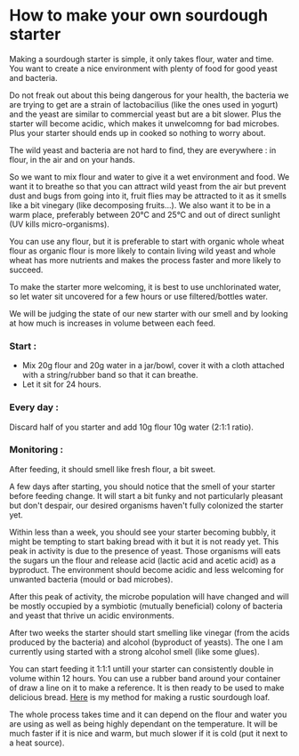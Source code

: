 # How to make your own sourdough starter

Making a sourdough starter is simple, it only takes flour, water and time. You want to create a nice environment with plenty of food for good yeast and bacteria. 

Do not freak out about this being dangerous for your health, the bacteria we are trying to get are a strain of lactobacilius (like the ones used in yogurt) and the yeast are similar to commercial yeast but are a bit slower. Plus the starter will become acidic, which makes it unwelcomng for bad microbes. Plus your starter should ends up in cooked so nothing to worry about.  

The wild yeast and bacteria are not hard to find, they are everywhere : in flour, in the air and on your hands.

So we want to mix flour and water to give it a wet environment and food. We want it to breathe so that you can attract wild yeast from the air but prevent dust and bugs from going into it, fruit flies may be attracted to it as it smells like a bit vinegary (like decomposing fruits...).
We also want it to be in a warm place, preferably between 20°C and 25°C and out of direct sunlight (UV kills micro-organisms).

You can use any flour, but it is preferable to start with organic whole wheat flour as organic flour is more likely to contain living wild yeast and whole wheat has more nutrients and makes the process faster and more likely to succeed.

To make the starter more welcoming, it is best to use unchlorinated water, so let water sit uncovered for a few hours or use filtered/bottles water.

We will be judging the state of our new starter with our smell and by looking at how much is increases in volume between each feed.

### Start :
- Mix 20g flour and 20g water in a jar/bowl, cover it with a cloth attached with a string/rubber band so that it can breathe.   
- Let it sit for 24 hours.

### Every day :
Discard half of you starter and add 10g flour 10g water (2:1:1 ratio).

### Monitoring :
After feeding, it should smell like fresh flour, a bit sweet.

A few days after starting, you should notice that the smell of your starter before feeding change. It will start a bit funky and not particularly pleasant but don't despair, our desired organisms haven't fully colonized the starter yet.

Within less than a week, you should see your starter becoming bubbly, it might be tempting to start baking bread with it but it is not ready yet. This peak in activity is due to the presence of yeast. Those organisms will eats the sugars un the flour and release acid (lactic acid and acetic acid) as a byproduct. The environment should become acidic and less welcoming for unwanted bacteria (mould or bad microbes).

After this peak of activity, the microbe population will have changed and will be mostly occupied by a symbiotic (mutually beneficial) colony of bacteria and yeast that thrive un acidic environments.

After two weeks the starter should start smelling like vinegar (from the acids produced by the bacteria) and alcohol (byproduct of yeasts). The one I am currently using started with a strong alcohol smell (like some glues).

You can start feeding it 1:1:1 untill your starter can consistently double in volume within 12 hours.
You can use a rubber band around your container of draw a line on it to make a reference.
It is then ready to be used to make delicious bread. [Here](/guides/basic_sourdough.md) is my method for making a rustic sourdough loaf.

The whole process takes time and it can depend on the flour and water you are using as well as being highly dependant on the temperature. It will be much faster if it is nice and warm, but much slower if it is cold (put it next to a heat source).